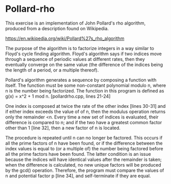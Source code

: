# Pollard-rho
This exercise is an implementation of John Pollard's rho algorithm, produced from a description found on Wikipedia.

https://en.wikipedia.org/wiki/Pollard%27s_rho_algorithm

The purpose of the algorithm is to factorize integers in a way similar to Floyd's cycle finding algorithm. Floyd's algorithm says if two indices move through a sequence of periodic values at different rates, then they eventually converge on the same value (the difference of the indices being the length of a period, or a multiple thereof).

Pollard's algorithm generates a sequence by composing a function with itself. The function must be some non-constant polynomial modulo n, where n is the number being factorized. The function in this program is defined as g(x) = x^2 + 1 mod n. [pollardrho.cpp, lines 21-24]

One index is composed at twice the rate of the other index [lines 30-31] and if either index exceeds the value of of n, then the modulus operation returns only the remainder <n. Every time a new set of indices is evaluated, their difference is compared to n; and if the two have a greatest common factor other than 1 [line 32], then a new factor of n is located. 

The procedure is repeated until n can no longer be factored. This occurs if all the prime factors of n have been found, or if the difference between the index values is equal to (or a multiple of) the number being factored before all the prime factors have been found. The latter condition is an issue because the indices will have identical values after the remainder is taken; when the difference is calculated, no new unique factors will be produced by the gcd() operation. Therefore, the program must compare the values of n and potential factor p [line 34], and self-terminate if they are equal. 
